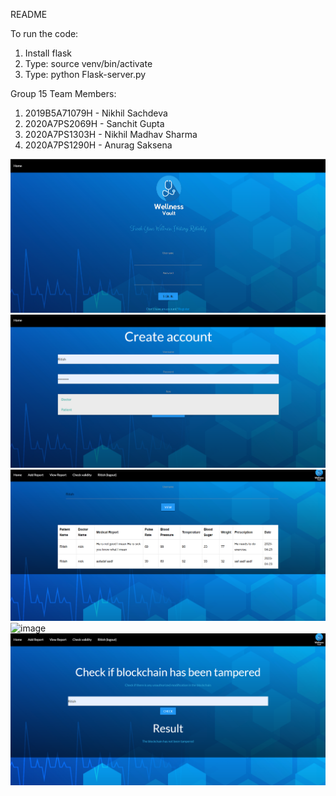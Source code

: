 README

To run the code:
1. Install flask
2. Type: source venv/bin/activate
3. Type: python Flask-server.py

Group 15
Team Members:
1. 2019B5A71079H - Nikhil Sachdeva
2. 2020A7PS2069H - Sanchit Gupta
3. 2020A7PS1303H - Nikhil Madhav Sharma
4. 2020A7PS1290H - Anurag Saksena



![alt text](https://github.com/Stratonov16/WellnessVault/blob/master/static/home.png)
![alt text](https://github.com/Stratonov16/WellnessVault/blob/master/static/register.png)
![alt text](https://github.com/Stratonov16/WellnessVault/blob/master/static/report.png)
![image](https://user-images.githubusercontent.com/70238901/233883151-e84a3f19-c409-4778-9acb-42d576c34e76.png)
![alt text](https://github.com/Stratonov16/WellnessVault/blob/master/static/verified.png)

